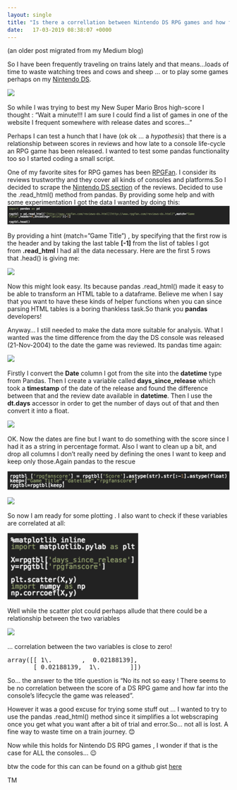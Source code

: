 ```yaml
---
layout: single
title: "Is there a correllation between Nintendo DS RPG games and how far into the console’s lifecycle the games were released"
date:   17-03-2019 08:38:07 +0000
---
```



(an older post migrated from my Medium blog)

So I have been frequently traveling on trains lately and that means…loads of time to waste watching trees and cows and sheep … or to play some games perhaps on my [Nintendo DS](https://en.wikipedia.org/wiki/Nintendo_DS).

![](https://cdn-images-1.medium.com/max/1600/1*2HOzC7_zg9HnZEM8k578UQ.png)

So while I was trying to best my New Super Mario Bros high-score I thought : “Wait a minute!!! I am sure I could find a list of games in one of the website I frequent somewhere with release dates and scores…”

Perhaps I can test a hunch that I have (ok ok … a _hypothesis_) that there is a relationship between scores in reviews and how late to a console life-cycle an RPG game has been released. I wanted to test some pandas functionality too so I started coding a small script.

One of my favorite sites for RPG games has been [RPGFan](http://www.rpgfan.com/reviews.html). I consider its reviews trustworthy and they cover all kinds of consoles and platforms.So I decided to scrape the [Nintendo DS section](http://www.rpgfan.com/reviews-ds.html) of the reviews. Decided to use the .read_html() method from pandas. By providing some help and with some experimentation I got the data I wanted by doing this:
![](https://raw.githubusercontent.com/mamonu/mamonu.github.io/master/assets/NDS/src2img(0).png)

By providing a hint (match=”Game Title”) , by specifying that the first row is the header and by taking the last table **[-1]** from the list of tables I got from **.read_html** I had all the data necessary. Here are the first 5 rows that .head() is giving me:

![](https://cdn-images-1.medium.com/max/1600/1*7HH56RKceFiDqNwLZYZc1A.png)

Now this might look easy. Its because pandas .read_html() made it easy to be able to transform an HTML table to a dataframe. Believe me when I say that you want to have these kinds of helper functions when you can since parsing HTML tables is a boring thankless task.So thank you **pandas** developers!

Anyway… I still needed to make the data more suitable for analysis. What I wanted was the time difference from the day the DS console was released (21-Nov-2004) to the date the game was reviewed. Its pandas time again:

![](https://raw.githubusercontent.com/mamonu/mamonu.github.io/master/assets/NDS/src2img(1).png=1080x200)

Firstly I convert the **Date** column I got from the site into the **datetime** type from Pandas. Then I create a variable called **days_since_release** which took a **timestamp** of the date of the release and found the difference between that and the review date available in **datetime**. Then I use the **dt.days** accessor in order to get the number of days out of that and then convert it into a float.

![](https://cdn-images-1.medium.com/max/1600/1*GFaa4Klw62md827yHeawcw.png)

OK. Now the dates are fine but I want to do something with the score since I had it as a string in percentage format. Also I want to clean up a bit, and drop all columns I don’t really need by defining the ones I want to keep and keep only those.Again pandas to the rescue

![](https://raw.githubusercontent.com/mamonu/mamonu.github.io/master/assets/NDS/src2img(2).png)


![](https://cdn-images-1.medium.com/max/1600/1*hu4ixAKVjd3THjyewYSyaA.png)

So now I am ready for some plotting . I also want to check if these variables are correlated at all:

![](https://raw.githubusercontent.com/mamonu/mamonu.github.io/master/assets/NDS/src2img(3).png)


Well while the scatter plot could perhaps allude that there could be a relationship between the two variables

![](https://cdn-images-1.medium.com/max/1600/1*jR1jFUVM1OBnuE8YSEdYIg.png)

… correlation between the two variables is close to zero!

<pre name="b8b7" id="b8b7" class="graf graf--pre graf-after--p">array([[ 1\.        ,  0.02188139],
       [ 0.02188139,  1\.        ]])</pre>

So… the answer to the title question is “No its not so easy ! There seems to be no correlation between the score of a DS RPG game and how far into the console’s lifecycle the game was released”.

However it was a good excuse for trying some stuff out … I wanted to try to use the pandas .read_html() method since it simplifies a lot webscraping once you get what you want after a bit of trial and error.So… not all is lost. A fine way to waste time on a train journey. 😊

Now while this holds for Nintendo DS RPG games , I wonder if that is the case for ALL the consoles… 😉

btw the code for this can can be found on a github gist [here](https://gist.github.com/mamonu/a3d2b4f6c0baec1c62299d1d98d5ea93)

TM

